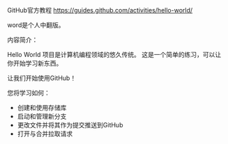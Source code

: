 GitHub官方教程
https://guides.github.com/activities/hello-world/

word是个人中翻版。

内容简介：

Hello World 项目是计算机编程领域的悠久传统。 这是一个简单的练习，可以让你开始学习新东西。 

让我们开始使用GitHub！

您将学习如何：
- 创建和使用存储库
- 启动和管理新分支
- 更改文件并将其作为提交推送到GitHub
- 打开与合并拉取请求
